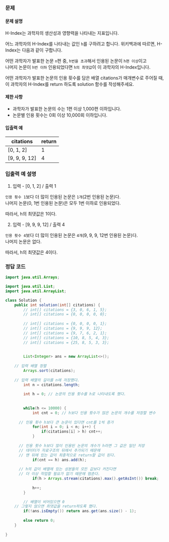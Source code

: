 ### 문제

#### 문제 설명 

H-Index는 과학자의 생산성과 영향력을 나타내는 지표입니다. 

어느 과학자의 H-Index를 나타내는 값인 `h`를 구하려고 합니다. 위키백과에 따르면, H-Index는 다음과 같이 구합니다.

어떤 과학자가 발표한 논문 `n`편 중, `h번을 초과`해서 인용된 논문이 `h편 이상`이고  
나머지 논문이 `h번 이하` 인용되었다면 `h의 최댓값`이 이 과학자의 H-Index입니다.

어떤 과학자가 발표한 논문의 인용 횟수를 담은 배열 citations가 매개변수로 주어질 때,  
이 과학자의 H-Index를 return 하도록 solution 함수를 작성해주세요.

#### 제한 사항 

- 과학자가 발표한 논문의 수는 1편 이상 1,000편 이하입니다.
- 논문별 인용 횟수는 0회 이상 10,000회 이하입니다.

#### 입출력 예

| citations | return |
| --- | --- |
| [0, 1, 2] | 1 |
| [9, 9, 9, 12] | 4 |

### 입출력 예 설명 

1) 입력 - [0, 1, 2] / 출력 1

`인용 횟수 1`보다 더 많이 인용된 논문은 `1개`(2번 인용된 논문)다.  
나머지 논문(0, 1번 인용된 논문)은 모두 1번 이하로 인용되었다.

따라서, h의 최댓값은 1이다.

2) 입력 - [9, 9, 9, 12] / 출력 4

`인용 횟수 4`보다 더 많이 인용된 논문은 `4개`(9, 9, 9, 12번 인용된 논문)다.  
나머지 논문은 없다. 

따라서, h의 최댓값은 4이다.

### 정답 코드 

``` java
import java.util.Arrays;

import java.util.List;
import java.util.ArrayList;

class Solution {
    public int solution(int[] citations) {	
		// int[] citations = {3, 0, 6, 1, 5};
		// int[] citations = {0, 0, 0, 0, 0};
		
		// int[] citations = {0, 0, 0, 0, 1};
		// int[] citations = {9, 9, 9, 12};
		// int[] citations = {9, 7, 6, 2, 1};
		// int[] citations = {10, 8, 5, 4, 3};
		// int[] citations = {25, 8, 5, 3, 3};
		
		
		List<Integer> ans = new ArrayList<>();
		
    // 입력 배열 정렬 
		Arrays.sort(citations); 
		
    // 입력 배열의 길이를 n에 저장했다.
		int n = citations.length;
		
		int h = 0; // 논문의 인용 횟수를 h로 나타내도록 했다.
		
    
		while(h <= 10000) {
			int cnt = 0; // h보다 인용 횟수가 많은 논문의 개수를 저장할 변수
			
      // 인용 횟수 h보다 큰 논문이 있다면 cnt를 1씩 증가
			for(int i = 0; i < n; i++) {
				if(citations[i] > h) cnt++;	
			}
			
      // 인용 횟수 h보다 많이 인용된 논문의 개수가 h라면 그 값은 일단 저장
      // 데이터가 자료구조의 뒤에서 추가되기 때문에 
      // 맨 뒤에 있는 값이 최종적으로 return할 값이 된다.
			if(cnt == h) ans.add(h);
			
      // h의 값이 배열에 있는 성분들의 모든 값보다 커진다면
      // 더 이상 작업할 필요가 없기 때문에 멈춘다.
			if(h > Arrays.stream(citations).max().getAsInt()) break;
			
			h++;
		}

		// 배열이 비어있으면 0
    // 그렇지 않으면 최댓값을 return하도록 했다.
		if(!ans.isEmpty()) return ans.get(ans.size() - 1);
		
		else return 0;
	}
    
}
```
